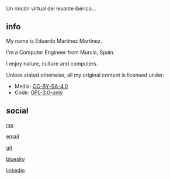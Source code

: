 Un rincón virtual del levante ibérico...

## info

My name is Eduardo Martínez Martínez.

I'm a Computer Engineer from Murcia, Spain.

I enjoy nature, culture and computers.

Unless stated otherwise, all my original content is licensed under:
  * Media: [CC-BY-SA-4.0](https://creativecommons.org/licenses/by-sa/4.0/)
  * Code: [GPL-3.0-only](https://choosealicense.com/licenses/gpl-3.0/)

## social

[rss](index.xml)

[email](mailto:<eduardo@monte.blue>)

[git](https://github.com/mefabis)

[bluesky](https://bsky.app/profile/monte.blue)

[linkedin](https://linkedin.com/in/eduamart)
